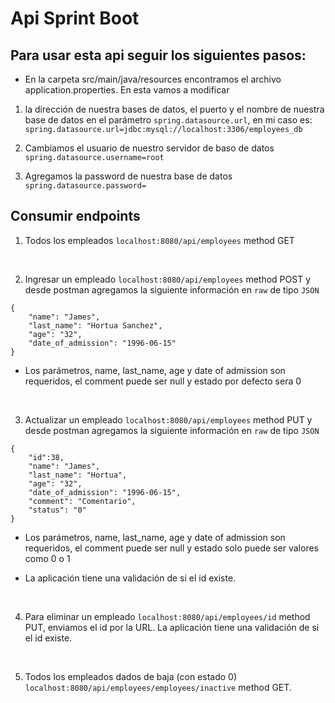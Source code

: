 # Api Sprint Boot

## Para usar esta api seguir los siguientes pasos:

- En la carpeta src/main/java/resources encontramos el archivo application.properties. En esta vamos a modificar

1.  la dirección de nuestra bases de datos, el puerto y el nombre de nuestra base de datos en el parámetro `spring.datasource.url`, en mi caso es:
    `spring.datasource.url=jdbc:mysql://localhost:3306/employees_db`

2.  Cambiamos el usuario de nuestro servidor de baso de datos `spring.datasource.username=root`

3.  Agregamos la password de nuestra base de datos `spring.datasource.password=`

## Consumir endpoints

1. Todos los empleados `localhost:8080/api/employees` method GET

<br>

2. Ingresar un empleado `localhost:8080/api/employees` method POST y desde postman agregamos la siguiente información en `raw` de tipo `JSON`

```
{
    "name": "James",
    "last_name": "Hortua Sanchez",
    "age": "32",
    "date_of_admission": "1996-06-15"
}
```

- Los parámetros, name, last_name, age y date of admission son requeridos, el comment puede ser null y estado por defecto sera 0

<br>

3. Actualizar un empleado `localhost:8080/api/employees` method PUT y desde postman agregamos la siguiente información en `raw` de tipo `JSON`

```
{
    "id":38,
    "name": "James",
    "last_name": "Hortua",
    "age": "32",
    "date_of_admission": "1996-06-15",
    "comment": "Comentario",
    "status": "0"
}
```

- Los parámetros, name, last_name, age y date of admission son requeridos, el comment puede ser null y estado solo puede ser valores como 0 o 1

- La aplicación tiene una validación de si el id existe.

<br>

4. Para eliminar un empleado `localhost:8080/api/employees/id` method PUT, enviamos el id por la URL. La aplicación tiene una validación de si el id existe.

<br>

5. Todos los empleados dados de baja (con estado 0) `localhost:8080/api/employees/employees/inactive` method GET.
